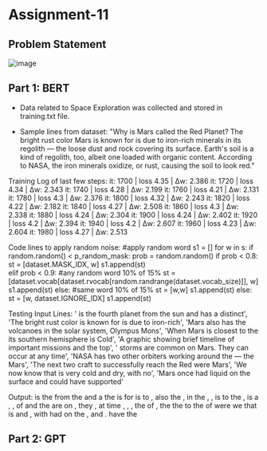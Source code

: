 # Assignment-11

## Problem Statement

![image](https://user-images.githubusercontent.com/120099863/230622045-c3056f96-ead2-4f9e-95e4-54506c5cf477.png)

## Part 1: BERT

* Data related to Space Exploration was collected and stored in training.txt file. 

* Sample lines from dataset:
"Why is Mars called the Red Planet?
The bright rust color Mars is known for is due to iron-rich minerals in its regolith — the loose dust and rock covering its surface. Earth's soil is a kind of regolith, too, albeit one loaded with organic content. According to NASA, the iron minerals oxidize, or rust, causing the soil to look red."

Training Log of last few steps:
it: 1700  | loss 4.35  | Δw: 2.386
it: 1720  | loss 4.34  | Δw: 2.343
it: 1740  | loss 4.28  | Δw: 2.199
it: 1760  | loss 4.21  | Δw: 2.131
it: 1780  | loss 4.3  | Δw: 2.376
it: 1800  | loss 4.32  | Δw: 2.243
it: 1820  | loss 4.22  | Δw: 2.182
it: 1840  | loss 4.27  | Δw: 2.508
it: 1860  | loss 4.3  | Δw: 2.338
it: 1880  | loss 4.24  | Δw: 2.304
it: 1900  | loss 4.24  | Δw: 2.402
it: 1920  | loss 4.2  | Δw: 2.394
it: 1940  | loss 4.2  | Δw: 2.607
it: 1960  | loss 4.23  | Δw: 2.604
it: 1980  | loss 4.27  | Δw: 2.513

Code lines to apply random noise:
#apply random word 
        s1 = []
        for w in s:
          if random.random() < p_random_mask:
              prob = random.random()
              if prob < 0.8:
                  st = [dataset.MASK_IDX, w]
                  s1.append(st)                  
              elif prob < 0.9:
                  #any random word 10% of 15%
                  st = [dataset.vocab[dataset.rvocab[random.randrange(dataset.vocab_size)]], w]
                  s1.append(st)
              else:
                  #same word 10% of 15%
                  st = [w,w]
                  s1.append(st)
          else:
              st = [w, dataset.IGNORE_IDX]
              s1.append(st)
                            
Testing Input Lines:
'<mask> is the fourth planet from the sun and has a distinct',
'The bright rust color <mask> is known for is due to iron-rich',
'Mars also has the <mask> volcanoes in the solar system, Olympus Mons',
'When Mars is closest to the <mask> its southern hemisphere is Cold',
'A graphic showing brief timeline of important <mask> missions and the top',
'<mask> storms are common on Mars. They can occur at any time',
'NASA has two other orbiters working around the <mask> — the Mars',
'The next two craft to successfully reach the Red <mask> were Mars',
'We now know that <mask> is very cold and dry, with no',
'Mars once had liquid <mask> on the surface and could have supported'
  
Output:
<oov> is the <oov> <oov> from the <oov> and <oov> a <oov>
the <oov> <oov> <oov> <oov> is <oov> for is <oov> to ,
<oov> also <oov> the <oov> , in the , , <oov> <oov>
<oov> <oov> is <oov> to the <oov> <oov> <oov> , is <oov>
a , <oov> <oov> , of <oov> <oov> <oov> and the <oov>
<oov> <oov> are <oov> on , they <oov> , at <oov> time
, <oov> <oov> <oov> , <oov> , the of , the <oov>
the <oov> <oov> <oov> to <oov> <oov> the <oov> of were <oov>
we <oov> <oov> that <oov> is <oov> <oov> and , with <oov>
<oov> <oov> had <oov> <oov> on the , and . have the
  
## Part 2: GPT
  
  
